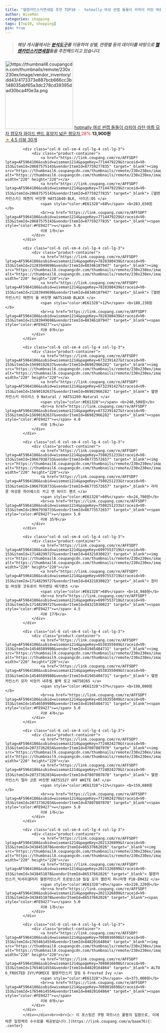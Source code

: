 ```yaml
---
title: "헬렌카민스키면세점 추천 TOP10 -  hotmally 여성 썬캡 돌돌이 라피아 라탄 여름 모자 캡모자 와이드 밴드 휴양지 넓은 챙모자 "
author: WiseMan
categories: shopping
tags: [Top10, shopping]
pin: true
---
```


> ##### 해당 게시물에서는 [**분석도구**](https://itemscout.io/)를 이용하여 **성별**, **연령별** 등의 데이터를 바탕으로 [**헬렌카민스키면세점**](https://link.coupang.com/a/baae76)들을 추천해드리고 있습니다.
<div class="container"><div class="row">
            <div class="col-6 col-sm-4 col-lg-4 col-lg-3">
                <div class="product-container">
                    <a href="https://link.coupang.com/re/AFFSDP?lptag=AF5964186&subid=wiseman1214&pageKey=7246664615&traceid=V0-153&itemId=18424166336&vendorItemId=85565974876" target="_blank"><img src="https://thumbnail8.coupangcdn.com/thumbnails/remote/230x230ex/image/vendor_inventory/dd43/4173373e887bcb666cc3b148035abf65a3dc278cd39395dad30bca4f0e3a.png" alt="https://thumbnail8.coupangcdn.com/thumbnails/remote/230x230ex/image/vendor_inventory/dd43/4173373e887bcb666cc3b148035abf65a3dc278cd39395dad30bca4f0e3a.png" width="220" height="220"></a>
                    <a href="https://link.coupang.com/re/AFFSDP?lptag=AF5964186&subid=wiseman1214&pageKey=7246664615&traceid=V0-153&itemId=18424166336&vendorItemId=85565974876" target="_blank"> hotmally 여성 썬캡 돌돌이 라피아 라탄 여름 모자 캡모자 와이드 밴드 휴양지 넓은 챙모자 </a>
                    <span style="color:#E61328">28%</span> <b>13,900원</b>
                    <br><a href="https://link.coupang.com/re/AFFSDP?lptag=AF5964186&subid=wiseman1214&pageKey=7246664615&traceid=V0-153&itemId=18424166336&vendorItemId=85565974876" target="_blank"><span style="color:#FE9427">★</span> 4.5
                    리뷰 30개</a>
                </div>
            </div>
            
            <div class="col-6 col-sm-4 col-lg-4 col-lg-3">
                <div class="product-container">
                    <a href="https://link.coupang.com/re/AFFSDP?lptag=AF5964186&subid=wiseman1214&pageKey=7714479229&traceid=V0-153&itemId=20687575143&vendorItemId=87759277835" target="_blank"><img src="https://thumbnail6.coupangcdn.com/thumbnails/remote/230x230ex/image/vendor_inventory/0016/b8579978444cfe61ad5c59b7a384cbf5dd3190b62698939cff9a82884219.jpg" alt="https://thumbnail6.coupangcdn.com/thumbnails/remote/230x230ex/image/vendor_inventory/0016/b8579978444cfe61ad5c59b7a384cbf5dd3190b62698939cff9a82884219.jpg" width="220" height="220"></a>
                    <a href="https://link.coupang.com/re/AFFSDP?lptag=AF5964186&subid=wiseman1214&pageKey=7714479229&traceid=V0-153&itemId=20687575143&vendorItemId=87759277835" target="_blank"> [헬렌카민스키] 매켄지 버킷햇 HAT51640-BLK, 사이즈:OS </a>
                    <span style="color:#E61328">68%</span> <b>283,650원</b>
                    <br><a href="https://link.coupang.com/re/AFFSDP?lptag=AF5964186&subid=wiseman1214&pageKey=7714479229&traceid=V0-153&itemId=20687575143&vendorItemId=87759277835" target="_blank"><span style="color:#FE9427">★</span> 5.0
                    리뷰 1개</a>
                </div>
            </div>
            
            <div class="col-6 col-sm-4 col-lg-4 col-lg-3">
                <div class="product-container">
                    <a href="https://link.coupang.com/re/AFFSDP?lptag=AF5964186&subid=wiseman1214&pageKey=7828380439&traceid=V0-153&itemId=21283949698&vendorItemId=88346107947" target="_blank"><img src="https://thumbnail8.coupangcdn.com/thumbnails/remote/230x230ex/image/vendor_inventory/1a6c/7c65a2beedc68f24c67ff32bcc5759dddeff8e39c765a62289460a720afe.jpg" alt="https://thumbnail8.coupangcdn.com/thumbnails/remote/230x230ex/image/vendor_inventory/1a6c/7c65a2beedc68f24c67ff32bcc5759dddeff8e39c765a62289460a720afe.jpg" width="220" height="220"></a>
                    <a href="https://link.coupang.com/re/AFFSDP?lptag=AF5964186&subid=wiseman1214&pageKey=7828380439&traceid=V0-153&itemId=21283949698&vendorItemId=88346107947" target="_blank"> [헬렌카민스키] 매켄지 울 버킷햇 HAT51640 BLACK </a>
                    <span style="color:#E61328">12%</span> <b>180,230원</b>
                    <br><a href="https://link.coupang.com/re/AFFSDP?lptag=AF5964186&subid=wiseman1214&pageKey=7828380439&traceid=V0-153&itemId=21283949698&vendorItemId=88346107947" target="_blank"><span style="color:#FE9427">★</span> 
                    리뷰 0개</a>
                </div>
            </div>
            
            <div class="col-6 col-sm-4 col-lg-4 col-lg-3">
                <div class="product-container">
                    <a href="https://link.coupang.com/re/AFFSDP?lptag=AF5964186&subid=wiseman1214&pageKey=6732391427&traceid=V0-153&itemId=15690102637&vendorItemId=86982966282" target="_blank"><img src="https://thumbnail6.coupangcdn.com/thumbnails/remote/230x230ex/image/vendor_inventory/2726/ac786de7887f810706f81b49b529e6e248c8f14700fdc463eaca9d3b52de.jpg" alt="https://thumbnail6.coupangcdn.com/thumbnails/remote/230x230ex/image/vendor_inventory/2726/ac786de7887f810706f81b49b529e6e248c8f14700fdc463eaca9d3b52de.jpg" width="220" height="220"></a>
                    <a href="https://link.coupang.com/re/AFFSDP?lptag=AF5964186&subid=wiseman1214&pageKey=6732391427&traceid=V0-153&itemId=15690102637&vendorItemId=86982966282" target="_blank"> 헬렌카민스키 아이리스 9 Natural / HAT51269-Natural </a>
                    <span style="color:#E61328"></span> <b>240,500원</b>
                    <br><a href="https://link.coupang.com/re/AFFSDP?lptag=AF5964186&subid=wiseman1214&pageKey=6732391427&traceid=V0-153&itemId=15690102637&vendorItemId=86982966282" target="_blank"><span style="color:#FE9427">★</span> 4.0
                    리뷰 1개</a>
                </div>
            </div>
            
            <div class="col-6 col-sm-4 col-lg-4 col-lg-3">
                <div class="product-container">
                    <a href="https://link.coupang.com/re/AFFSDP?lptag=AF5964186&subid=wiseman1214&pageKey=7508251233&traceid=V0-153&itemId=19667938733&vendorItemId=86773572657" target="_blank"><img src="https://thumbnail6.coupangcdn.com/thumbnails/remote/230x230ex/image/vendor_inventory/8927/ba63ccd1435a0a67f4a216293820a2af19535663cb75731258a6d7c880b1.JPG" alt="https://thumbnail6.coupangcdn.com/thumbnails/remote/230x230ex/image/vendor_inventory/8927/ba63ccd1435a0a67f4a216293820a2af19535663cb75731258a6d7c880b1.JPG" width="220" height="220"></a>
                    <a href="https://link.coupang.com/re/AFFSDP?lptag=AF5964186&subid=wiseman1214&pageKey=7508251233&traceid=V0-153&itemId=19667938733&vendorItemId=86773572657" target="_blank"> 라라콩 여성용 하이웨스트 카고 면 와이드 팬츠 </a>
                    <span style="color:#E61328">60%</span> <b>24,700원</b>
                    <br><a href="https://link.coupang.com/re/AFFSDP?lptag=AF5964186&subid=wiseman1214&pageKey=7508251233&traceid=V0-153&itemId=19667938733&vendorItemId=86773572657" target="_blank"><span style="color:#FE9427">★</span> 5.0
                    리뷰 35개</a>
                </div>
            </div>
            
            <div class="col-6 col-sm-4 col-lg-4 col-lg-3">
                <div class="product-container">
                    <a href="https://link.coupang.com/re/AFFSDP?lptag=AF5964186&subid=wiseman1214&pageKey=6997553719&traceid=V0-153&itemId=17148299727&vendorItemId=84321030023" target="_blank"><img src="https://thumbnail6.coupangcdn.com/thumbnails/remote/230x230ex/image/vendor_inventory/023b/474150822b1648eadc697bb46eb1160a07f686db02b9fd9a36347d08a4fc.jpg" alt="https://thumbnail6.coupangcdn.com/thumbnails/remote/230x230ex/image/vendor_inventory/023b/474150822b1648eadc697bb46eb1160a07f686db02b9fd9a36347d08a4fc.jpg" width="220" height="220"></a>
                    <a href="https://link.coupang.com/re/AFFSDP?lptag=AF5964186&subid=wiseman1214&pageKey=6997553719&traceid=V0-153&itemId=17148299727&vendorItemId=84321030023" target="_blank"> 원타임 여성용 코듀로이 허리밴딩 배기팬츠 </a>
                    <span style="color:#E61328">68%</span> <b>14,940원</b>
                    <br><a href="https://link.coupang.com/re/AFFSDP?lptag=AF5964186&subid=wiseman1214&pageKey=6997553719&traceid=V0-153&itemId=17148299727&vendorItemId=84321030023" target="_blank"><span style="color:#FE9427">★</span> 4.5
                    리뷰 17개</a>
                </div>
            </div>
            
            <div class="col-6 col-sm-4 col-lg-4 col-lg-3">
                <div class="product-container">
                    <a href="https://link.coupang.com/re/AFFSDP?lptag=AF5964186&subid=wiseman1214&pageKey=6538355049&traceid=V0-153&itemId=14546589980&vendorItemId=81945404731" target="_blank"><img src="https://thumbnail9.coupangcdn.com/thumbnails/remote/230x230ex/image/vendor_inventory/fbab/cc78cbf4870515407bdc0b9a4c808293e83c1b4bd3c2490d634c05863229.jpg" alt="https://thumbnail9.coupangcdn.com/thumbnails/remote/230x230ex/image/vendor_inventory/fbab/cc78cbf4870515407bdc0b9a4c808293e83c1b4bd3c2490d634c05863229.jpg" width="220" height="220"></a>
                    <a href="https://link.coupang.com/re/AFFSDP?lptag=AF5964186&subid=wiseman1214&pageKey=6538355049&traceid=V0-153&itemId=14546589980&vendorItemId=81945404731" target="_blank"> 헬렌카민스키 모자 비앙카 네추럴 블랙 로고 HAT50265 </a>
                    <span style="color:#E61328">37%</span> <b>198,000원</b>
                    <br><a href="https://link.coupang.com/re/AFFSDP?lptag=AF5964186&subid=wiseman1214&pageKey=6538355049&traceid=V0-153&itemId=14546589980&vendorItemId=81945404731" target="_blank"><span style="color:#FE9427">★</span> 5.0
                    리뷰 4개</a>
                </div>
            </div>
            
            <div class="col-6 col-sm-4 col-lg-4 col-lg-3">
                <div class="product-container">
                    <a href="https://link.coupang.com/re/AFFSDP?lptag=AF5964186&subid=wiseman1214&pageKey=7724024270&traceid=V0-153&itemId=20737362034&vendorItemId=87807807070" target="_blank"><img src="https://thumbnail9.coupangcdn.com/thumbnails/remote/230x230ex/image/vendor_inventory/f2ee/2bdd3f6ffdfe62b0c3b693dba31ef10343ad451cceb443f7a6c6ee8d9620.jpg" alt="https://thumbnail9.coupangcdn.com/thumbnails/remote/230x230ex/image/vendor_inventory/f2ee/2bdd3f6ffdfe62b0c3b693dba31ef10343ad451cceb443f7a6c6ee8d9620.jpg" width="220" height="220"></a>
                    <a href="https://link.coupang.com/re/AFFSDP?lptag=AF5964186&subid=wiseman1214&pageKey=7724024270&traceid=V0-153&itemId=20737362034&vendorItemId=87807807070" target="_blank"> 헬렌카민스키 엘라 코튼 버킷햇 HAT51527 OFF WHITE OAT </a>
                    <span style="color:#E61328">11%</span> <b>159,080원</b>
                    <br><a href="https://link.coupang.com/re/AFFSDP?lptag=AF5964186&subid=wiseman1214&pageKey=7724024270&traceid=V0-153&itemId=20737362034&vendorItemId=87807807070" target="_blank"><span style="color:#FE9427">★</span> 5.0
                    리뷰 1개</a>
                </div>
            </div>
            
            <div class="col-6 col-sm-4 col-lg-4 col-lg-3">
                <div class="product-container">
                    <a href="https://link.coupang.com/re/AFFSDP?lptag=AF5964186&subid=wiseman1214&pageKey=2021326899&traceid=V0-153&itemId=3438451078&vendorItemId=86537662026" target="_blank"><img src="https://thumbnail8.coupangcdn.com/thumbnails/remote/230x230ex/image/vendor_inventory/db70/f885bdd3205ef8efbf3406676e251082f4caccef3c40e34c3a925d326d0f.jpg" alt="https://thumbnail8.coupangcdn.com/thumbnails/remote/230x230ex/image/vendor_inventory/db70/f885bdd3205ef8efbf3406676e251082f4caccef3c40e34c3a925d326d0f.jpg" width="220" height="220"></a>
                    <a href="https://link.coupang.com/re/AFFSDP?lptag=AF5964186&subid=wiseman1214&pageKey=2021326899&traceid=V0-153&itemId=3438451078&vendorItemId=86537662026" target="_blank"> 헬렌카민스키_럭셔리갤러리 헬렌카민스키 프로방스10 밀짚 모자 멜란지 파나마햇 P10-EM432 </a>
                    <span style="color:#E61328">8%</span> <b>220,220원</b>
                    <br><a href="https://link.coupang.com/re/AFFSDP?lptag=AF5964186&subid=wiseman1214&pageKey=2021326899&traceid=V0-153&itemId=3438451078&vendorItemId=86537662026" target="_blank"><span style="color:#FE9427">★</span> 5.0
                    리뷰 1개</a>
                </div>
            </div>
            
            <div class="col-6 col-sm-4 col-lg-4 col-lg-3">
                <div class="product-container">
                    <a href="https://link.coupang.com/re/AFFSDP?lptag=AF5964186&subid=wiseman1214&pageKey=7088016698&traceid=V0-153&itemId=17654614554&vendorItemId=84820164864" target="_blank"><img src="https://thumbnail8.coupangcdn.com/thumbnails/remote/230x230ex/image/vendor_inventory/8664/a6d70a015e821b7ef2754871065019949687d1eb3b308a96336595241a32.jpg" alt="https://thumbnail8.coupangcdn.com/thumbnails/remote/230x230ex/image/vendor_inventory/8664/a6d70a015e821b7ef2754871065019949687d1eb3b308a96336595241a32.jpg" width="220" height="220"></a>
                    <a href="https://link.coupang.com/re/AFFSDP?lptag=AF5964186&subid=wiseman1214&pageKey=7088016698&traceid=V0-153&itemId=17654614554&vendorItemId=84820164864" target="_blank"> ALTO 6_FROSTED IVY/POMICE 헬렌카민스키 알토 6 Frosted Ivy </a>
                    <span style="color:#E61328">3%</span> <b>373,000원</b>
                    <br><a href="https://link.coupang.com/re/AFFSDP?lptag=AF5964186&subid=wiseman1214&pageKey=7088016698&traceid=V0-153&itemId=17654614554&vendorItemId=84820164864" target="_blank"><span style="color:#FE9427">★</span> 
                    리뷰 0개</a>
                </div>
            </div>
            </div></div><br><br>[👉 이 포스팅은 쿠팡 파트너스 활동의 일환으로, 이에 따른 일정액의 수수료를 제공받습니다.](https://link.coupang.com/a/baae76){: .center}